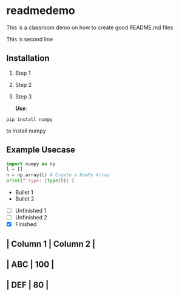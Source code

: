 # readmedemo
This is a classroom demo on how to create good README.md files

This is second line

## Installation

1. Step 1
2. Step 2
3. Step 3

   ***Use***:

```
pip install numpy
```

to install numpy
## Example Usecase
```python
import numpy as np
l = []
n = np.array(l) # Create a NumPy Array
print(f'Type: {type(l)}')
```

* Bullet 1
* Bullet 2

- [ ] Unfinished 1
- [ ] Unfinished 2
- [x] Finished

| Column 1 | Column 2 |
-
| ABC | 100 |
-
| DEF | 80 |
-


